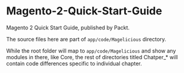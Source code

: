 # Magento-2-Quick-Start-Guide

Magento 2 Quick Start Guide, published by Packt.

The source files here are part of ``app/code/Magelicious`` directory.

While the root folder will map to ``app/code/Magelicious`` and show any modules in there, like Core, the rest of directories titled Chatper_* will contain code differences specific to individual chapter.